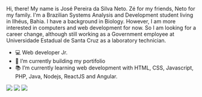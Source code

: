 <!-- <img src="logozeneto.png" width="80"/>  -->

Hi, there!
My name is José Pereira da Silva Neto. Zé for my friends, Neto for my family.
I'm a Brazilian Systems Analysis and Development student living in Ilhéus, Bahia. I have a background in Biology. However, I am more interested in computers and web development for now. So  I am looking for a career change, although still working as a Government employee at Universidade Estadual de Santa Cruz as a laboratory technician.

- :computer: Web developer Jr. 
- 🔭 I’m currently building my portifolio
- :books: I’m currently learning web development with HTML, CSS, Javascript, PHP, Java, Nodejs, ReactJS and Angular.

[<img src="https://img.shields.io/badge/Gmail-D14836?style=for-the-badge&logo=gmail&logoColor=white" />](mailto:josepsneto@gmail.com) [<img src="https://img.shields.io/badge/LinkedIn-0077B5?style=for-the-badge&logo=linkedin&logoColor=white" />](https://www.linkedin.com/in/ze-nto/)  [<img src="https://img.shields.io/badge/Twitter-1DA1F2?style=for-the-badge&logo=twitter&logoColor=white" />](https://www.twitter.com/ze_nto/) 

